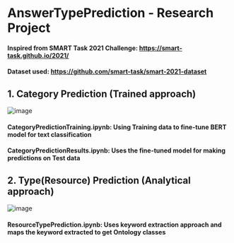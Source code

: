 # AnswerTypePrediction - Research Project

#### Inspired from SMART Task 2021 Challenge: https://smart-task.github.io/2021/
#### Dataset used: https://github.com/smart-task/smart-2021-dataset

## 1. Category Prediction (Trained approach)

![image](https://user-images.githubusercontent.com/36857380/185445461-d1a505d9-6367-4d76-9e19-7254d760303b.png)

#### CategoryPredictionTraining.ipynb: Using Training data to fine-tune BERT model for text classification
#### CategoryPredictionResults.ipynb: Uses the fine-tuned model for making predictions on Test data

## 2. Type(Resource) Prediction (Analytical approach)

![image](https://user-images.githubusercontent.com/36857380/185445531-904f924c-454a-47bc-a731-6ccbf265f5a5.png)

#### ResourceTypePrediction.ipynb: Uses keyword extraction approach and maps the keyword extracted to get Ontology classes
